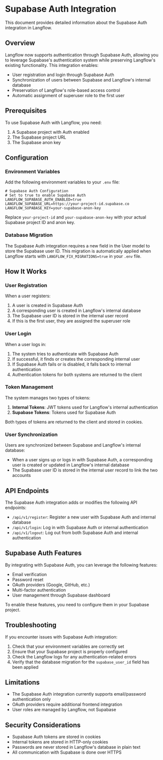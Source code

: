 # Supabase Auth Integration

This document provides detailed information about the Supabase Auth integration in Langflow.

## Overview

Langflow now supports authentication through Supabase Auth, allowing you to leverage Supabase's authentication system while preserving Langflow's existing functionality. This integration enables:

- User registration and login through Supabase Auth
- Synchronization of users between Supabase and Langflow's internal database
- Preservation of Langflow's role-based access control
- Automatic assignment of superuser role to the first user

## Prerequisites

To use Supabase Auth with Langflow, you need:

1. A Supabase project with Auth enabled
2. The Supabase project URL
3. The Supabase anon key

## Configuration

### Environment Variables

Add the following environment variables to your `.env` file:

```
# Supabase Auth Configuration
# Set to true to enable Supabase Auth
LANGFLOW_SUPABASE_AUTH_ENABLED=true
LANGFLOW_SUPABASE_URL=https://your-project-id.supabase.co
LANGFLOW_SUPABASE_KEY=your-supabase-anon-key
```

Replace `your-project-id` and `your-supabase-anon-key` with your actual Supabase project ID and anon key.

### Database Migration

The Supabase Auth integration requires a new field in the User model to store the Supabase user ID. This migration is automatically applied when Langflow starts with `LANGFLOW_FIX_MIGRATIONS=true` in your `.env` file.

## How It Works

### User Registration

When a user registers:

1. A user is created in Supabase Auth
2. A corresponding user is created in Langflow's internal database
3. The Supabase user ID is stored in the internal user record
4. If this is the first user, they are assigned the superuser role

### User Login

When a user logs in:

1. The system tries to authenticate with Supabase Auth
2. If successful, it finds or creates the corresponding internal user
3. If Supabase Auth fails or is disabled, it falls back to internal authentication
4. Authentication tokens for both systems are returned to the client

### Token Management

The system manages two types of tokens:

1. **Internal Tokens**: JWT tokens used for Langflow's internal authentication
2. **Supabase Tokens**: Tokens used for Supabase Auth

Both types of tokens are returned to the client and stored in cookies.

### User Synchronization

Users are synchronized between Supabase and Langflow's internal database:

- When a user signs up or logs in with Supabase Auth, a corresponding user is created or updated in Langflow's internal database
- The Supabase user ID is stored in the internal user record to link the two accounts

## API Endpoints

The Supabase Auth integration adds or modifies the following API endpoints:

- `/api/v1/register`: Register a new user with Supabase Auth and internal database
- `/api/v1/login`: Log in with Supabase Auth or internal authentication
- `/api/v1/logout`: Log out from both Supabase Auth and internal authentication

## Supabase Auth Features

By integrating with Supabase Auth, you can leverage the following features:

- Email verification
- Password reset
- OAuth providers (Google, GitHub, etc.)
- Multi-factor authentication
- User management through Supabase dashboard

To enable these features, you need to configure them in your Supabase project.

## Troubleshooting

If you encounter issues with Supabase Auth integration:

1. Check that your environment variables are correctly set
2. Ensure that your Supabase project is properly configured
3. Check the Langflow logs for any authentication-related errors
4. Verify that the database migration for the `supabase_user_id` field has been applied

## Limitations

- The Supabase Auth integration currently supports email/password authentication only
- OAuth providers require additional frontend integration
- User roles are managed by Langflow, not Supabase

## Security Considerations

- Supabase Auth tokens are stored in cookies
- Internal tokens are stored in HTTP-only cookies
- Passwords are never stored in Langflow's database in plain text
- All communication with Supabase is done over HTTPS
